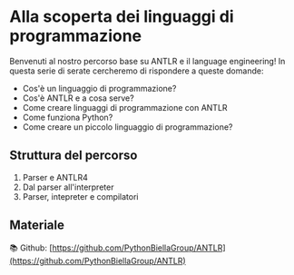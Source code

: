 # Alla scoperta dei linguaggi di programmazione

Benvenuti al nostro percorso base su ANTLR e il language engineering!
In questa serie di serate cercheremo di rispondere a queste domande:

* Cos'è un linguaggio di programmazione?
* Cos'è ANTLR e a cosa serve?
* Come creare linguaggi di programmazione con ANTLR
* Come funziona Python?
* Come creare un piccolo linguaggio di programmazione?

## Struttura del percorso
1. Parser e ANTLR4
2. Dal parser all'interpreter
3. Parser, intepreter e compilatori

## Materiale

📚 Github: [https://github.com/PythonBiellaGroup/ANTLR](https://github.com/PythonBiellaGroup/ANTLR)